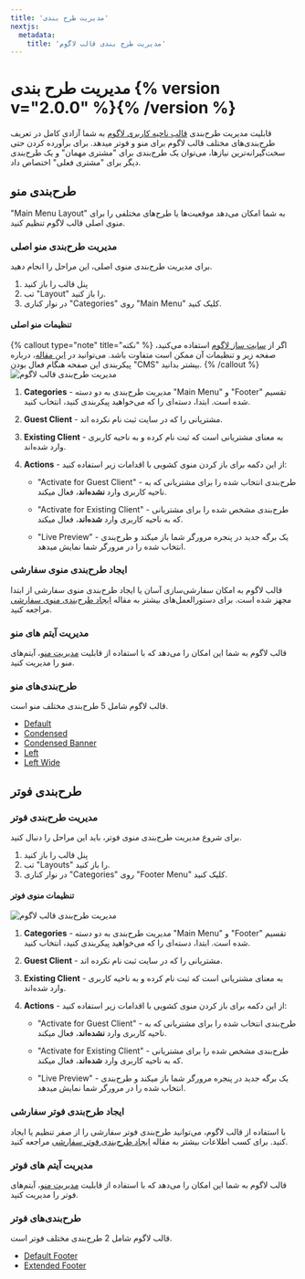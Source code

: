```yaml
---
title: 'مدیریت طرح بندی'
nextjs:
  metadata:
    title: 'مدیریت طرح بندی قالب لاگوم'
---
```


# مدیریت طرح بندی {% version v="2.0.0" %}{% /version %}

قابلیت مدیریت طرح‌بندی [قالب ناحیه کاربری لاگوم](https://lagom.rsstudio.net/products/client-theme/) به شما آزادی کامل در تعریف طرح‌بندی‌های مختلف قالب لاگوم برای منو و فوتر میدهد. برای برآورده کردن حتی سخت‌گیرانه‌ترین نیازها، می‌توان یک طرح‌بندی برای "مشتری مهمان" و یک طرح‌بندی دیگر برای "مشتری فعلی" اختصاص داد.

## طرح‌بندی منو

"Main Menu Layout" به شما امکان می‌دهد موقعیت‌ها یا طرح‌های مختلفی را برای منوی اصلی قالب لاگوم تنظیم کنید.

### مدیریت طرح‌بندی منو اصلی

برای مدیریت طرح‌بندی منوی اصلی، این مراحل را انجام دهید.

1. پنل قالب را باز کنید
2. تب "Layout" را باز کنید.
3. در نوار کناری "Categories" روی "Main Menu" کلیک کنید.

#### تنظیمات منو اصلی

{% callout type="note" title="نکته" %}
اگر از [سایت ساز لاگوم](#) استفاده می‌کنید، صفحه زیر و تنظیمات آن ممکن است متفاوت باشد. می‌توانید در [این مقاله](#)، درباره پیکربندی این صفحه هنگام فعال بودن "CMS" بیشتر بدانید.
{% /callout %}
![مدیریت طرح‌بندی قالب لاگوم](/lagom/layout-manager/layout_manager-main_menu_settings.png)

1. **Categories** - مدیریت طرح‌بندی به دو دسته "Main Menu" و "Footer" تقسیم شده است. ابتدا، دسته‌ای را که می‌خواهید پیکربندی کنید، انتخاب کنید.

2. **Guest Client** - مشتریانی را که در سایت ثبت نام نکرده اند.

3. **Existing Client** - به معنای مشتریانی است که ثبت‌ نام کرده و به ناحیه کاربری وارد شده‌اند.

4. **Actions** - از این دکمه برای باز کردن منوی کشویی با اقدامات زیر استفاده کنید:

   - "Activate for Guest Client" - طرح‌بندی انتخاب‌ شده را برای مشتریانی که به ناحیه کاربری وارد **نشده‌اند**، فعال میکند.

   - "Activate for Existing Client" - طرح‌بندی مشخص‌ شده را برای مشتریانی که به ناحیه کاربری وارد **شده‌اند**، فعال میکند.

   - "Live Preview" - یک برگه جدید در پنجره مرورگر شما باز میکند و طرح‌بندی انتخاب‌ شده را در مرورگر شما نمایش میدهد.

### ایجاد طرح‌بندی منوی سفارشی

قالب لاگوم به امکان سفارشی‌سازی آسان یا ایجاد طرح‌بندی منوی سفارشی از ابتدا مجهز شده است. برای دستورالعمل‌های بیشتر به مقاله [ایجاد طرح‌بندی منوی سفارشی](#) مراجعه کنید.

### مدیریت آیتم های منو

قالب لاگوم به شما این امکان را می‌دهد که با استفاده از قابلیت [مدیریت منو](#)، آیتم‌های منو را مدیریت کنید.

### طرح‌بندی‌های منو

قالب لاگوم شامل 5 طرح‌بندی مختلف منو است.

- [Default](https://demo.rsstudio.net/lagom/?rsmenulayout=default&rsstyle=modern&rscolorstyle=default)
- [Condensed](https://demo.rsstudio.net/lagom/?rsmenulayout=condensed&rsstyle=modern&rscolorstyle=default)
- [Condensed Banner](https://demo.rsstudio.net/lagom/?rsmenulayout=condensed-banner&rsstyle=modern&rscolorstyle=default)
- [Left](https://demo.rsstudio.net/lagom/?rsmenulayout=left-nav&rsstyle=modern&rscolorstyle=default)
- [Left Wide](https://demo.rsstudio.net/lagom/?rsmenulayout=left-nav-wide&rsstyle=modern&rscolorstyle=default)

## طرح‌بندی فوتر

### مدیریت طرح‌بندی فوتر

برای شروع مدیریت طرح‌بندی منوی فوتر، باید این مراحل را دنبال کنید.

1. پنل قالب را باز کنید
2. تب "Layouts" را باز کنید.
3. در نوار کناری "Categories" روی "Footer Menu" کلیک کنید.

#### تنظیمات منوی فوتر

![مدیریت طرح‌بندی قالب لاگوم](/lagom/layout-manager/layout_manager-footer_settings.png)

1. **Categories** - مدیریت طرح‌بندی به دو دسته "Main Menu" و "Footer" تقسیم شده است. ابتدا، دسته‌ای را که می‌خواهید پیکربندی کنید، انتخاب کنید.

2. **Guest Client** - مشتریانی را که در سایت ثبت نام نکرده اند.

3. **Existing Client** - به معنای مشتریانی است که ثبت‌ نام کرده و به ناحیه کاربری وارد شده‌اند.

4. **Actions** - از این دکمه برای باز کردن منوی کشویی با اقدامات زیر استفاده کنید:

   - "Activate for Guest Client" - طرح‌بندی انتخاب‌ شده را برای مشتریانی که به ناحیه کاربری وارد **نشده‌اند**، فعال میکند.

   - "Activate for Existing Client" - طرح‌بندی مشخص‌ شده را برای مشتریانی که به ناحیه کاربری وارد **شده‌اند**، فعال میکند.

   - "Live Preview" - یک برگه جدید در پنجره مرورگر شما باز میکند و طرح‌بندی انتخاب‌ شده را در مرورگر شما نمایش میدهد.

### ایجاد طرح‌بندی فوتر سفارشی

با استفاده از قالب لاگوم، می‌توانید طرح‌بندی فوتر سفارشی را از صفر تنظیم یا ایجاد کنید. برای کسب اطلاعات بیشتر به مقاله [ایجاد طرح‌بندی فوتر سفارشی](#) مراجعه کنید.

### مدیریت آیتم های فوتر

قالب لاگوم به شما این امکان را می‌دهد که با استفاده از قابلیت [مدیریت منو](#)، آیتم‌های فوتر را مدیریت کنید.

### طرح‌بندی‌های فوتر

قالب لاگوم شامل 2 طرح‌بندی مختلف فوتر است.

- [Default Footer](https://demo.rsstudio.net/lagom/?rsstyle=modern&rslayout=default&rspage=modern)
- [Extended Footer](https://demo.rsstudio.net/lagom/?rsstyle=modern&rslayout=default&rspage=modern)
